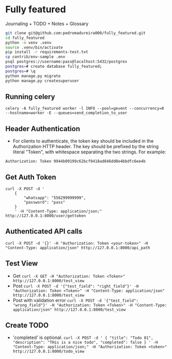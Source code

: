 # Fully featured

Journaling + TODO + Notes + Glossary


```bash
git clone git@github.com:pedromadureira000/fully_featured.git
cd fully_featured
python -m venv .venv
source .venv/bin/activate
pip install -r requirements-test.txt
cp contrib/env-sample .env
psql postgres://username:pass@localhost:5432/postgres
postgres=# create database fully_featured;
postgres=# \q
python manage.py migrate
python manage.py createsuperuser
```

## Running celery
```
celery -A fully_featured worker -l INFO --pool=gevent --concurrency=8 --hostname=worker -E --queues=send_completion_to_user
```

## Header Authentication
* For clients to authenticate, the token key should be included in the Authorization HTTP header. The key should be prefixed by the string literal "Token", with whitespace separating the two strings. For example:
```
Authorization: Token 9944b09199c62bcf9418ad846dd0e4bbdfc6ee4b
```

## Get Auth Token

```
curl -X POST -d '
    {
        "whatsapp": "556299999999",
        "password": "pass"
    }
    ' -H "Content-Type: application/json;" http://127.0.0.1:8000/user/gettoken
```

## Authenticated API calls
`
curl -X POST -d '{}' -H "Authorization: Token <your-token>" -H "Content-Type: application/json" http://127.0.0.1:8000/api_path
`

## Test View
* Get
`
curl -X GET -H "Authorization: Token <Token>" http://127.0.0.1:8000/test_view
`
* Post
`
curl -X POST -d '{"test_field": "right_field"}' -H "Authorization: Token <Token>" -H "Content-Type: application/json" http://127.0.0.1:8000/test_view
`
* Post with validation error
`
curl -X POST -d '{"test_field": "wrong_field"}' -H "Authorization: Token <Token>" -H "Content-Type: application/json" http://127.0.0.1:8000/test_view
`

## Create TODO
* 'completed' is optional.
``
curl -X POST -d '
    {
        "title": "Todo 01",
        "description": "THis is a nice todo",
        "completed": false
    }
    ' -H "Content-Type: application/json;" -H "Authorization: Token <token>" http://127.0.0.1:8000/todo_view
``
